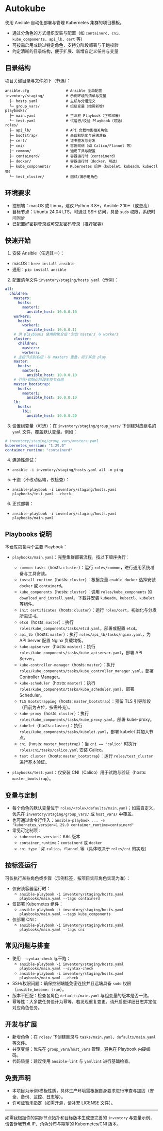 # Autokube

使用 Ansible 自动化部署与管理 Kubernetes 集群的项目模板。

- 通过分角色的方式组织安装与配置（如 `containerd`、`cni`、`kube_components`、`api_lb`、`cert` 等）
- 可按需启用或跳过特定角色，支持分阶段部署与干跑校验
- 约定清晰的目录结构，便于扩展、新增自定义任务与变量

## 目录结构

项目关键目录与文件如下（节选）：

```
ansible.cfg                 # Ansible 全局配置
inventory/staging/          # 示例环境的清单与变量
  ├─ hosts.yaml             # 主机与分组定义
  └─ group_vars/            # 组级变量（按需新增）
playbooks/
  ├─ main.yaml              # 主流程 Playbook（正式部署）
  └─ test.yaml              # 试运行/校验 Playbook（可选）
roles/
  ├─ api_lb/                # API 负载均衡相关角色
  ├─ bootstrap/             # 基础初始化与系统准备
  ├─ cert/                  # 证书签发与分发
  ├─ cni/                   # 容器网络（如 Calico/Flannel 等）
  ├─ common/                # 通用工具与配置
  ├─ containerd/            # 容器运行时（containerd）
  ├─ docker/                # 容器运行时（docker，可选）
  ├─ kube_components/       # Kubernetes 组件（kubelet、kubeadm、kubectl 等）
  └─ test_cluster/          # 测试/演示用角色
```

## 环境要求

- 控制端：macOS 或 Linux，建议 Python 3.8+，Ansible 2.10+（或更高）
- 目标节点：Ubuntu 24.04 LTS，可通过 SSH 访问，具备 `sudo` 权限，系统时间同步
- 已配置好密钥登录或可交互密码登录（推荐密钥）

## 快速开始

1) 安装 Ansible（任选其一）：

- macOS：`brew install ansible`
- 通用：`pip install ansible`

2) 配置清单文件 `inventory/staging/hosts.yaml`（示例）：

```yaml
all:
  children:
    masters:
      hosts:
        master1:
          ansible_host: 10.0.0.10
    workers:
      hosts:
        worker1:
          ansible_host: 10.0.0.11
    # 供 playbooks 使用的聚合组：包含 masters 与 workers
    cluster:
      children:
        masters:
        workers:
    # 主控节点别名组：与 masters 重叠，用于某些 play
    master:
      hosts:
        master1:
          ansible_host: 10.0.0.10
    # 引导/初始化阶段主控节点组
    master_bootstrap:
      hosts:
        master1:
          ansible_host: 10.0.0.10
    lb:
      hosts:
        lb1:
          ansible_host: 10.0.0.20
```

3) 设置组变量（可选）：在 `inventory/staging/group_vars/` 下创建对应组名的 `yaml` 文件，覆盖默认变量。例如：

```yaml
# inventory/staging/group_vars/masters.yaml
kubernetes_version: "1.29.0"
container_runtime: "containerd"
```

4) 连通性测试：

- `ansible -i inventory/staging/hosts.yaml all -m ping`

5) 干跑（不改动远端，仅检查）：

- `ansible-playbook -i inventory/staging/hosts.yaml playbooks/test.yaml --check`

6) 正式部署：

- `ansible-playbook -i inventory/staging/hosts.yaml playbooks/main.yaml`

## Playbooks 说明

本仓库包含两个主要 Playbook：

- `playbooks/main.yaml`：完整集群部署流程，按以下顺序执行：
  - `common tasks`（hosts: `cluster`）：运行 `roles/common`，进行通用系统准备与工具安装。
  - `install runtime`（hosts: `cluster`）：根据变量 `enable_docker` 选择安装 `docker` 或 `containerd`。
  - `kube_components`（hosts: `cluster`）：调用 `roles/kube_components` 的 `download_and_install.yaml`，下载并安装 `kubeadm`、`kubectl`、`kubelet` 等组件。
  - `init certificates`（hosts: `cluster`）：运行 `roles/cert`，初始化与分发所需证书。
  - `etcd`（hosts: `master`）：执行 `roles/kube_components/tasks/etcd.yaml`，部署或配置 `etcd`。
  - `api_lb`（hosts: `master`）：执行 `roles/api_lb/tasks/nginx.yaml`，为 API Server 配置 Nginx 负载均衡。
  - `kube-apiserver`（hosts: `master`）：执行 `roles/kube_components/tasks/kube_apiserver.yaml`，部署 API Server。
  - `kube-controller-manager`（hosts: `master`）：执行 `roles/kube_components/tasks/kube_controller_manager.yaml`，部署 Controller Manager。
  - `kube-scheduler`（hosts: `master`）：执行 `roles/kube_components/tasks/kube_scheduler.yaml`，部署 Scheduler。
  - `TLS Bootstrapping`（hosts: `master_bootstrap`）：预留 TLS 引导阶段（目前为占位，按需补充）。
  - `kube-proxy`（hosts: `cluster`）：执行 `roles/kube_components/tasks/kube_proxy.yaml`，部署 kube-proxy。
  - `kubelet`（hosts: `cluster`）：执行 `roles/kube_components/tasks/kubelet.yaml`，部署 kubelet 并加入节点。
  - `cni`（hosts: `master_bootstrap`）：当 `cni == "calico"` 时执行 `roles/cni/tasks/calico.yaml` 安装 Calico。
  - `test cluster`（hosts: `master_bootstrap`）：运行 `roles/test_cluster` 进行基本验证。

- `playbooks/test.yaml`：仅安装 CNI（Calico）用于试跑与验证（hosts: `master_bootstrap`）。

## 变量与定制

- 每个角色的默认变量位于 `roles/<role>/defaults/main.yaml`；如需自定义，优先在 `inventory/staging/group_vars/` 或 `host_vars/` 中覆盖。
- 也可通过命令行传入：`ansible-playbook ... -e "kubernetes_version=1.29.0 container_runtime=containerd"`
- 常见可定制项：
  - `kubernetes_version`：K8s 版本
  - `container_runtime`：`containerd` 或 `docker`
  - `cni_type`：如 `calico`、`flannel` 等（具体取决于 `roles/cni` 的实现）

## 按标签运行

可仅执行某些角色或步骤（示例标签，按项目实际角色实现为准）：

- 仅安装容器运行时：
  - `ansible-playbook -i inventory/staging/hosts.yaml playbooks/main.yaml --tags containerd`
- 仅部署 Kubernetes 组件：
  - `ansible-playbook -i inventory/staging/hosts.yaml playbooks/main.yaml --tags kube_components`
- 仅部署 CNI：
  - `ansible-playbook -i inventory/staging/hosts.yaml playbooks/main.yaml --tags cni`

## 常见问题与排查

- 使用 `--syntax-check` 与干跑：
  - `ansible-playbook -i inventory/staging/hosts.yaml playbooks/main.yaml --syntax-check`
  - `ansible-playbook -i inventory/staging/hosts.yaml playbooks/main.yaml --check`
- SSH/权限问题：确保控制端能免密连接并且远端具备 `sudo` 权限（`ansible_become: true`）。
- 版本不匹配：检查各角色 `defaults/main.yaml` 与组变量的版本是否一致。
- 幂等性：大多数任务设计为幂等，若发现重复变更，请开启更详细日志并定位对应角色任务。

## 开发与扩展

- 新增角色：在 `roles/` 下创建目录与 `tasks/main.yaml`、`defaults/main.yaml` 等文件。
- 共享变量：优先在 `group_vars`/`host_vars` 管理，避免在 Playbook 内硬编码。
- 代码质量：建议使用 `ansible-lint` 与 `yamllint` 进行基础检查。

## 免责声明

- 本项目为示例/模板性质，具体生产环境需根据自身要求进行审查与加固（安全、备份、监控、日志等）。
- 许可证暂未指定（如需开源，请补充 LICENSE 文件）。

---

如需我根据你的实际节点拓扑和目标版本生成更完善的 `inventory` 与变量示例，请告诉我节点 IP、角色分布与期望的 Kubernetes/CNI 版本。